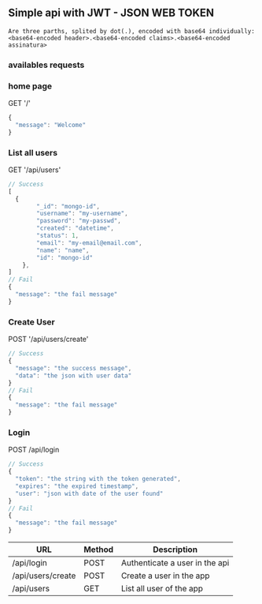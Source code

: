 ## Simple api with JWT - JSON WEB TOKEN

```
Are three parths, splited by dot(.), encoded with base64 individually:
<base64-encoded header>.<base64-encoded claims>.<base64-encoded assinatura>
```

### availables requests

### home page

GET '/'

```Javascript
{
  "message": "Welcome"
}
```

### List all users

GET '/api/users'

```Javascript
// Success
[
  {
        "_id": "mongo-id",
        "username": "my-username",
        "password": "my-passwd",
        "created": "datetime",
        "status": 1,
        "email": "my-email@email.com",
        "name": "name",
        "id": "mongo-id"
    },
]
// Fail
{
  "message": "the fail message"
}
```

### Create User

POST '/api/users/create'

```Javascript
// Success
{
  "message": "the success message", 
  "data": "the json with user data"
}
// Fail
{
  "message": "the fail message"
}
```

### Login

POST /api/login
```Javascript
// Success
{
  "token": "the string with the token generated",
  "expires": "the expired timestamp",
  "user": "json with date of the user found"
}
// Fail
{
  "message": "the fail message"
}
```

|URL|Method|Description|
|---|------|-----------|
|/api/login|POST| Authenticate a user in the api|
|/api/users/create|POST| Create a user in the app|
|/api/users|GET| List all user of the app|

